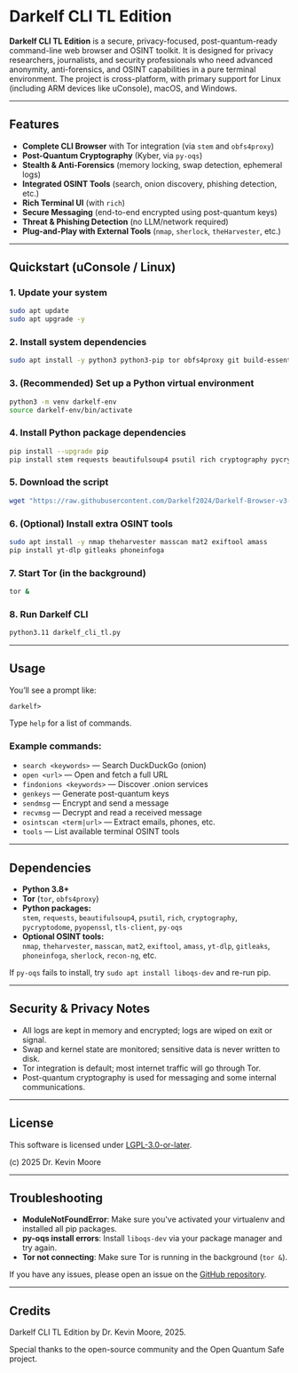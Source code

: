 # Darkelf CLI TL Edition

**Darkelf CLI TL Edition** is a secure, privacy-focused, post-quantum-ready command-line web browser and OSINT toolkit. It is designed for privacy researchers, journalists, and security professionals who need advanced anonymity, anti-forensics, and OSINT capabilities in a pure terminal environment. The project is cross-platform, with primary support for Linux (including ARM devices like uConsole), macOS, and Windows.

---

## Features

- **Complete CLI Browser** with Tor integration (via `stem` and `obfs4proxy`)
- **Post-Quantum Cryptography** (Kyber, via `py-oqs`)
- **Stealth & Anti-Forensics** (memory locking, swap detection, ephemeral logs)
- **Integrated OSINT Tools** (search, onion discovery, phishing detection, etc.)
- **Rich Terminal UI** (with `rich`)
- **Secure Messaging** (end-to-end encrypted using post-quantum keys)
- **Threat & Phishing Detection** (no LLM/network required)
- **Plug-and-Play with External Tools** (`nmap`, `sherlock`, `theHarvester`, etc.)

---

## Quickstart (uConsole / Linux)

### 1. **Update your system**

```bash
sudo apt update
sudo apt upgrade -y
```

### 2. **Install system dependencies**

```bash
sudo apt install -y python3 python3-pip tor obfs4proxy git build-essential libssl-dev
```

### 3. **(Recommended) Set up a Python virtual environment**

```bash
python3 -m venv darkelf-env
source darkelf-env/bin/activate
```

### 4. **Install Python package dependencies**

```bash
pip install --upgrade pip
pip install stem requests beautifulsoup4 psutil rich cryptography pycryptodome pyopenssl tls-client py-oqs
```

### 5. **Download the script**

```bash
wget "https://raw.githubusercontent.com/Darkelf2024/Darkelf-Browser-v3-PQC/main/Darkelf%20CLI%20TL%20Edition.py" -O darkelf_cli_tl.py
```

### 6. **(Optional) Install extra OSINT tools**

```bash
sudo apt install -y nmap theharvester masscan mat2 exiftool amass
pip install yt-dlp gitleaks phoneinfoga
```

### 7. **Start Tor (in the background)**

```bash
tor &
```

### 8. **Run Darkelf CLI**

```bash
python3.11 darkelf_cli_tl.py
```

---

## Usage

You’ll see a prompt like:
```
darkelf>
```
Type `help` for a list of commands.

### Example commands:
- `search <keywords>` — Search DuckDuckGo (onion)
- `open <url>` — Open and fetch a full URL
- `findonions <keywords>` — Discover .onion services
- `genkeys` — Generate post-quantum keys
- `sendmsg` — Encrypt and send a message
- `recvmsg` — Decrypt and read a received message
- `osintscan <term|url>` — Extract emails, phones, etc.
- `tools` — List available terminal OSINT tools

---

## Dependencies

- **Python 3.8+**
- **Tor** (`tor`, `obfs4proxy`)
- **Python packages:**  
  `stem`, `requests`, `beautifulsoup4`, `psutil`, `rich`, `cryptography`, `pycryptodome`, `pyopenssl`, `tls-client`, `py-oqs`
- **Optional OSINT tools:**  
  `nmap`, `theharvester`, `masscan`, `mat2`, `exiftool`, `amass`, `yt-dlp`, `gitleaks`, `phoneinfoga`, `sherlock`, `recon-ng`, etc.

If `py-oqs` fails to install, try `sudo apt install liboqs-dev` and re-run pip.

---

## Security & Privacy Notes

- All logs are kept in memory and encrypted; logs are wiped on exit or signal.
- Swap and kernel state are monitored; sensitive data is never written to disk.
- Tor integration is default; most internet traffic will go through Tor.
- Post-quantum cryptography is used for messaging and some internal communications.

---

## License

This software is licensed under [LGPL-3.0-or-later](https://www.gnu.org/licenses/lgpl-3.0.html).

(c) 2025 Dr. Kevin Moore

---

## Troubleshooting

- **ModuleNotFoundError**: Make sure you've activated your virtualenv and installed all pip packages.
- **py-oqs install errors**: Install `liboqs-dev` via your package manager and try again.
- **Tor not connecting**: Make sure Tor is running in the background (`tor &`).

If you have any issues, please open an issue on the [GitHub repository](https://github.com/Darkelf2024/Darkelf-Browser-v3-PQC).

---

## Credits

Darkelf CLI TL Edition by Dr. Kevin Moore, 2025.

Special thanks to the open-source community and the Open Quantum Safe project.
